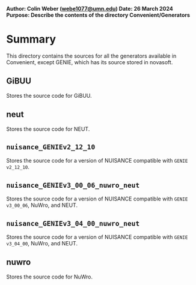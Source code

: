 **Author: Colin Weber (webe1077@umn.edu)
Date: 26 March 2024
Purpose: Describe the contents of the directory Convenient/Generators**

# Summary
This directory contains the sources for all the generators available in Convenient, except GENIE, which has its source stored in novasoft.

## GiBUU
Stores the source code for GiBUU.

## neut
Stores the source code for NEUT.

## `nuisance_GENIEv2_12_10`
Stores the source code for a version of NUISANCE compatible with `GENIE v2_12_10`.

## `nuisance_GENIEv3_00_06_nuwro_neut`
Stores the source code for a version of NUISANCE compatible with `GENIE v3_00_06`, NuWro, and NEUT.

## `nuisance_GENIEv3_04_00_nuwro_neut`
Stores the source code for a version of NUISANCE compatible with `GENIE v3_04_00`, NuWro, and NEUT.

## nuwro
Stores the source code for NuWro.
